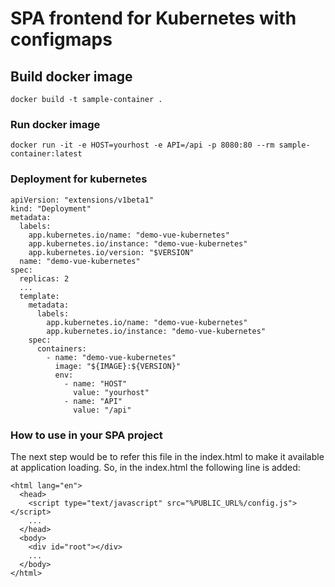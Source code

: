 # SPA frontend for Kubernetes with configmaps

## Build docker image
```
docker build -t sample-container .
```

### Run docker image
```
docker run -it -e HOST=yourhost -e API=/api -p 8080:80 --rm sample-container:latest
```

### Deployment for kubernetes
```
apiVersion: "extensions/v1beta1"
kind: "Deployment"
metadata:
  labels:
    app.kubernetes.io/name: "demo-vue-kubernetes"
    app.kubernetes.io/instance: "demo-vue-kubernetes"
    app.kubernetes.io/version: "$VERSION"
  name: "demo-vue-kubernetes"
spec:
  replicas: 2
  ...
  template:
    metadata:
      labels:
        app.kubernetes.io/name: "demo-vue-kubernetes"
        app.kubernetes.io/instance: "demo-vue-kubernetes"
    spec:
      containers:
        - name: "demo-vue-kubernetes"
          image: "${IMAGE}:${VERSION}"
          env:
            - name: "HOST"
              value: "yourhost"
            - name: "API"
              value: "/api"
```

### How to use in your SPA project

The next step would be to refer this file in the index.html to make it available at application loading. So, in the index.html the following line is added:

```
<html lang="en">
  <head>
    <script type="text/javascript" src="%PUBLIC_URL%/config.js"></script>
    ...
  </head>
  <body>
    <div id="root"></div>
    ...
  </body>
</html>
```

